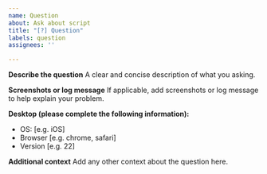 ```yaml
---
name: Question
about: Ask about script
title: "[?] Question"
labels: question
assignees: ''

---
```


**Describe the question**
A clear and concise description of what you asking.

**Screenshots or log message**
If applicable, add screenshots or log message to help explain your problem.

**Desktop (please complete the following information):**
 - OS: [e.g. iOS]
 - Browser [e.g. chrome, safari]
 - Version [e.g. 22]

**Additional context**
Add any other context about the question here.
